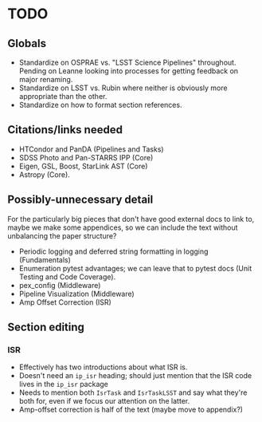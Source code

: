 # TODO

## Globals

- Standardize on OSPRAE vs. "LSST Science Pipelines" throughout.  Pending on Leanne looking into processes for getting feedback on major renaming.
- Standardize on LSST vs. Rubin where neither is obviously more appropriate than the other.
- Standardize on how to format section references.

## Citations/links needed

- HTCondor and PanDA (Pipelines and Tasks)
- SDSS Photo and Pan-STARRS IPP (Core)
- Eigen, GSL, Boost, StarLink AST (Core)
- Astropy (Core).

## Possibly-unnecessary detail

For the particularly big pieces that don't have good external docs to link to, maybe we make some appendices, so we can include the text without unbalancing the paper structure?

- Periodic logging and deferred string formatting in logging (Fundamentals)
- Enumeration pytest advantages; we can leave that to pytest docs (Unit Testing and Code Coverage).
- pex_config (Middleware)
- Pipeline Visualization (Middleware)
- Amp Offset Correction (ISR)

## Section editing

### ISR

- Effectively has two introductions about what ISR is.
- Doesn't need an `ip_isr` heading; should just mention that the ISR code lives in the `ip_isr` package
- Needs to mention both `IsrTask` and `IsrTaskLSST` and say what they're both for, even if we focus our attention on the latter.
- Amp-offset correction is half of the text (maybe move to appendix?)

